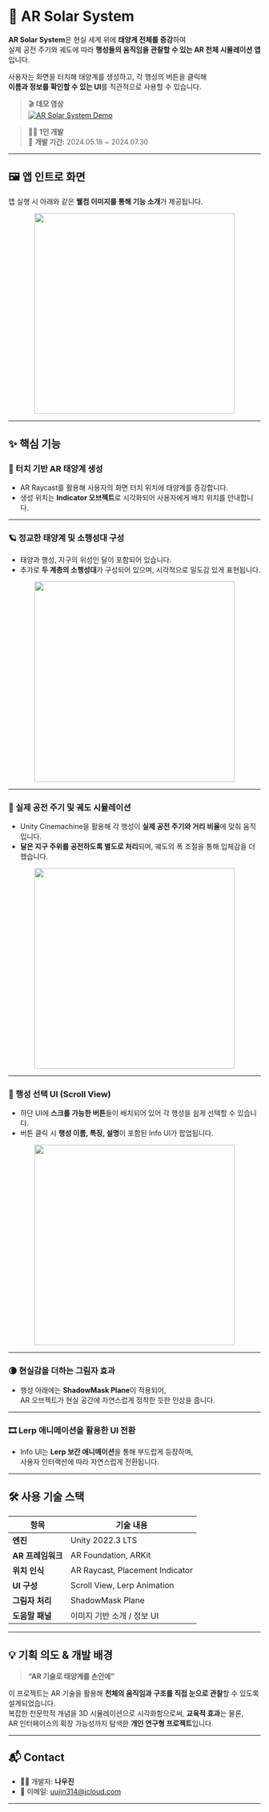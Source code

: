 # 🌌 AR Solar System

**AR Solar System**은 현실 세계 위에 **태양계 전체를 증강**하여  
실제 공전 주기와 궤도에 따라 **행성들의 움직임을 관찰할 수 있는 AR 천체 시뮬레이션 앱**입니다.  

사용자는 화면을 터치해 태양계를 생성하고, 각 행성의 버튼을 클릭해  
**이름과 정보를 확인할 수 있는 UI**를 직관적으로 사용할 수 있습니다.


> 🎬 **데모 영상**  
> [![AR Solar System Demo](https://img.youtube.com/vi/h2z9JcJ0_dU/0.jpg)](https://www.youtube.com/watch?v=h2z9JcJ0_dU)  

> 🧑‍💻 **1인 개발**  
> 📆 **개발 기간:** 2024.05.18 ~ 2024.07.30

---

## 🖼️ 앱 인트로 화면

앱 실행 시 아래와 같은 **웰컴 이미지를 통해 기능 소개**가 제공됩니다.

<p align="center">
  <img src="images/welcomeinfo.png" width="400"/>
</p>

---

## ✨ 핵심 기능

### 🎯 터치 기반 AR 태양계 생성

- AR Raycast를 활용해 사용자의 화면 터치 위치에 태양계를 증강합니다.
- 생성 위치는 **Indicator 오브젝트**로 시각화되어 사용자에게 배치 위치를 안내합니다.

---

### 🪐 정교한 태양계 및 소행성대 구성

- 태양과 행성, 지구의 위성인 달이 포함되어 있습니다.
- 추가로 **두 계층의 소행성대**가 구성되어 있으며, 시각적으로 밀도감 있게 표현됩니다.

<p align="center">
  <img src="images/solarsystem.png" width="400"/>
</p>

---

### 🔁 실제 공전 주기 및 궤도 시뮬레이션

- Unity Cinemachine을 활용해 각 행성이 **실제 공전 주기와 거리 비율**에 맞춰 움직입니다.
- **달은 지구 주위를 공전하도록 별도로 처리**되며, 궤도의 폭 조절을 통해 입체감을 더했습니다.

<p align="center">
  <img src="images/moonorbit.png" width="400"/>
</p>

---

### 🧭 행성 선택 UI (Scroll View)

- 하단 UI에 **스크롤 가능한 버튼**들이 배치되어 있어 각 행성을 쉽게 선택할 수 있습니다.
- 버튼 클릭 시 **행성 이름, 특징, 설명**이 포함된 Info UI가 팝업됩니다.

<p align="center">
  <img src="images/infoui.png" width="400"/>
</p>

---

### 🌘 현실감을 더하는 그림자 효과

- 행성 아래에는 **ShadowMask Plane**이 적용되어,  
  AR 오브젝트가 현실 공간에 자연스럽게 정착한 듯한 인상을 줍니다.

---

### 🎞️ Lerp 애니메이션을 활용한 UI 전환

- Info UI는 **Lerp 보간 애니메이션**을 통해 부드럽게 등장하며,  
  사용자 인터랙션에 따라 자연스럽게 전환됩니다.

---

## 🛠 사용 기술 스택

| 항목                     | 기술 내용                           |
|------------------------|------------------------------------|
| **엔진**               | Unity 2022.3 LTS                   |
| **AR 프레임워크**       | AR Foundation, ARKit               |
| **위치 인식**           | AR Raycast, Placement Indicator    |
| **UI 구성**             | Scroll View, Lerp Animation        |
| **그림자 처리**         | ShadowMask Plane                   |
| **도움말 패널**         | 이미지 기반 소개 / 정보 UI        |

---

## 💡 기획 의도 & 개발 배경

> **“AR 기술로 태양계를 손안에”**

이 프로젝트는 AR 기술을 활용해 **천체의 움직임과 구조를 직접 눈으로 관찰**할 수 있도록 설계되었습니다.  
복잡한 천문학적 개념을 3D 시뮬레이션으로 시각화함으로써, **교육적 효과**는 물론,  
AR 인터페이스의 확장 가능성까지 탐색한 **개인 연구형 프로젝트**입니다.

---

## 📬 Contact

- 👨‍💻 개발자: **나우진**  
- 📧 이메일: [uujin314@icloud.com](mailto:uujin314@icloud.com)

---
